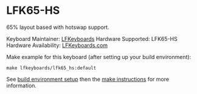 LFK65-HS
===

65% layout based with hotswap support.

Keyboard Maintainer: [LFKeyboards](https://github.com/lfkeyboards)
Hardware Supported: LFK65-HS
Hardware Availability: [LFKeyboards.com](https://www.lfkeyboards.com/)

Make example for this keyboard (after setting up your build environment):

    make lfkeyboards/lfk65_hs:default

See [build environment setup](https://docs.qmk.fm/build_environment_setup.html) then the [make instructions](https://docs.qmk.fm/make_instructions.html) for more information.
